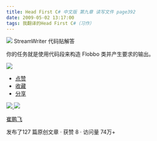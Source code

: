 ```yaml
---
title: Head First C# 中文版 第九章 读写文件 page392
date: 2009-05-02 13:17:00
tags: 我翻译的Head First C#（习作）
---
```

![](https://p-blog.csdn.net/images/p_blog_csdn_net/cuipengfei1/EntryImages/20090502/2009-05-02_11-59-07633768670336011272.jpg) StreamWriter  代码贴解答

你的任务就是使用代码段来构造  Flobbo  类并产生要求的输出。

![](https://p-blog.csdn.net/images/p_blog_csdn_net/cuipengfei1/EntryImages/20090502/2009-05-02_13-10-38.jpg)

  * [ 点赞  ](javascript:;)
  * [ 收藏  ](javascript:;)
  * [ 分享 ](javascript:;)

[ ![](https://profile.csdnimg.cn/5/2/5/3_cuipengfei1)
![](https://g.csdnimg.cn/static/user-reg-year/1x/11.png)
](https://blog.csdn.net/cuipengfei1)

[ 崔鹏飞 ](https://blog.csdn.net/cuipengfei1)

发布了127 篇原创文章  ·  获赞 8  ·  访问量 74万+

